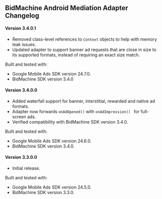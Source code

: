 ## BidMachine Android Mediation Adapter Changelog

#### Version 3.4.0.1
- Removed class-level references to `Context` objects to help with memory leak issues.
- Updated adapter to support banner ad requests that are close in size to its
supported formats, instead of requiring an exact size match.

Built and tested with:
- Google Mobile Ads SDK version 24.7.0.
- BidMachine SDK version 3.4.0

#### Version 3.4.0.0
- Added waterfall support for banner, interstitial, rewarded and native ad formats.
- Adapter now forwards `onAdOpened()` with `onAdImpression() ` for full-screen ads.
- Verified compatibility with BidMachine SDK version 3.4.0.

Built and tested with:
- Google Mobile Ads SDK version 24.6.0.
- BidMachine SDK version 3.4.0.

#### Version 3.3.0.0
- Initial release.

Built and tested with:
- Google Mobile Ads SDK version 24.5.0.
- BidMachine SDK version 3.3.0.